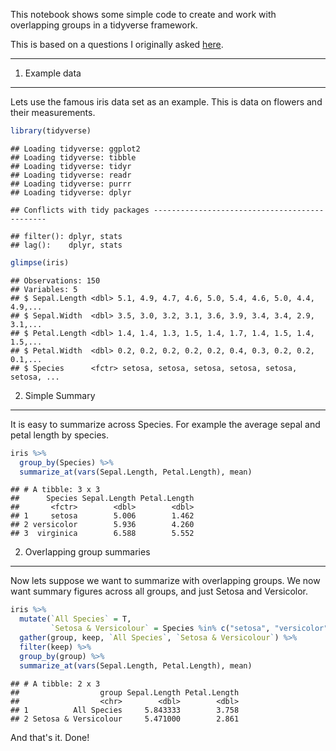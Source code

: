 This notebook shows some simple code to create and work with overlapping groups in a tidyverse framework.

This is based on a questions I originally asked [here](https://stackoverflow.com/questions/42933058/summarizing-with-overlapping-groups-using-dplyr).

------------------------------------------------------------------------

1. Example data
---------------

Lets use the famous iris data set as an example. This is data on flowers and their measurements.

``` r
library(tidyverse)
```

    ## Loading tidyverse: ggplot2
    ## Loading tidyverse: tibble
    ## Loading tidyverse: tidyr
    ## Loading tidyverse: readr
    ## Loading tidyverse: purrr
    ## Loading tidyverse: dplyr

    ## Conflicts with tidy packages ----------------------------------------------

    ## filter(): dplyr, stats
    ## lag():    dplyr, stats

``` r
glimpse(iris)
```

    ## Observations: 150
    ## Variables: 5
    ## $ Sepal.Length <dbl> 5.1, 4.9, 4.7, 4.6, 5.0, 5.4, 4.6, 5.0, 4.4, 4.9,...
    ## $ Sepal.Width  <dbl> 3.5, 3.0, 3.2, 3.1, 3.6, 3.9, 3.4, 3.4, 2.9, 3.1,...
    ## $ Petal.Length <dbl> 1.4, 1.4, 1.3, 1.5, 1.4, 1.7, 1.4, 1.5, 1.4, 1.5,...
    ## $ Petal.Width  <dbl> 0.2, 0.2, 0.2, 0.2, 0.2, 0.4, 0.3, 0.2, 0.2, 0.1,...
    ## $ Species      <fctr> setosa, setosa, setosa, setosa, setosa, setosa, ...

2. Simple Summary
-----------------

It is easy to summarize across Species. For example the average sepal and petal length by species.

``` r
iris %>% 
  group_by(Species) %>% 
  summarize_at(vars(Sepal.Length, Petal.Length), mean)
```

    ## # A tibble: 3 x 3
    ##      Species Sepal.Length Petal.Length
    ##       <fctr>        <dbl>        <dbl>
    ## 1     setosa        5.006        1.462
    ## 2 versicolor        5.936        4.260
    ## 3  virginica        6.588        5.552

2. Overlapping group summaries
------------------------------

Now lets suppose we want to summarize with overlapping groups. We now want summary figures across all groups, and just Setosa and Versicolor.

``` r
iris %>% 
  mutate(`All Species` = T,
         `Setosa & Versicolour` = Species %in% c("setosa", "versicolor")) %>% 
  gather(group, keep, `All Species`, `Setosa & Versicolour`) %>% 
  filter(keep) %>% 
  group_by(group) %>% 
  summarize_at(vars(Sepal.Length, Petal.Length), mean)
```

    ## # A tibble: 2 x 3
    ##                  group Sepal.Length Petal.Length
    ##                  <chr>        <dbl>        <dbl>
    ## 1          All Species     5.843333        3.758
    ## 2 Setosa & Versicolour     5.471000        2.861

And that's it. Done!
